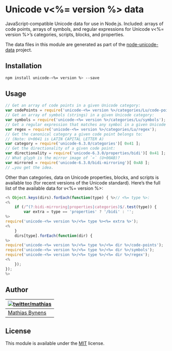 # Unicode v<%= version %> data

JavaScript-compatible Unicode data for use in Node.js. Included: arrays of code points, arrays of symbols, and regular expressions for Unicode v<%= version %>’s categories, scripts, blocks, and properties.

The data files in this module are generated as part of the [node-unicode-data](http://mths.be/node-unicode-data) project.

## Installation

```bash
npm install unicode-<%= version %> --save
```

## Usage

```js
// Get an array of code points in a given Unicode category:
var codePoints = require('unicode-<%= version %>/categories/Lu/code-points');
// Get an array of symbols (strings) in a given Unicode category:
var symbols = require('unicode-<%= version %>/categories/Lu/symbols');
// Get a regular expression that matches any symbol in a given Unicode category:
var regex = require('unicode-<%= version %>/categories/Lu/regex');
// Get the canonical category a given code point belongs to:
// (Note: U+0041 is LATIN CAPITAL LETTER A)
var category = require('unicode-6.3.0/categories')[ 0x41 ];
// Get the directionality of a given code point:
var directionality = require('unicode-6.3.0/properties/bidi')[ 0x41 ];
// What glyph is the mirror image of `«` (U+00AB)?
var mirrored = require('unicode-6.3.0/bidi-mirroring')[ 0xAB ];
// …you get the idea.
```

Other than categories, data on Unicode properties, blocks, and scripts is available too (for recent versions of the Unicode standard). Here’s the full list of the available data for v<%= version %>:

```js
<% Object.keys(dirs).forEach(function(type) { %>// <%= type %>:
<%
	if (/^(?:bidi-mirroring|properties|categories)$/.test(type)) {
		var extra = type == 'properties' ? '/bidi' : '';
%>
require('unicode-<%= version %>/<%= type %><%= extra %>');
<%
	}
	dirs[type].forEach(function(dir) {
%>
require('unicode-<%= version %>/<%= type %>/<%= dir %>/code-points');
require('unicode-<%= version %>/<%= type %>/<%= dir %>/symbols');
require('unicode-<%= version %>/<%= type %>/<%= dir %>/regex');
<%
	});
});
%>
```

## Author

| [![twitter/mathias](http://gravatar.com/avatar/24e08a9ea84deb17ae121074d0f17125?s=70)](http://twitter.com/mathias "Follow @mathias on Twitter") |
|---|
| [Mathias Bynens](http://mathiasbynens.be/) |

## License

This module is available under the [MIT](http://mths.be/mit) license.
